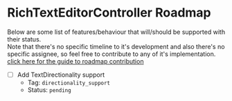 # RichTextEditorController Roadmap 

Below are some list of features/behaviour that will/should be supported with their status.
<br>Note that there's no specific timeline to it's development and also there's no specific assignee, so feel free to
contribute to any of it's implementation. [click here for the guide to roadmap contribution](CONTRIBUTION_GUIDE.md)

- [ ] Add TextDirectionality support
  - Tag: ```directionality_support```
  - Status: ```pending```